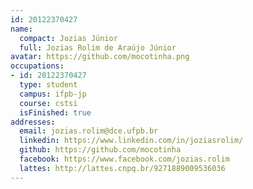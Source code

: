 ```yaml
---
id: 20122370427
name:
  compact: Jozias Júnior
  full: Jozias Rolim de Araújo Júnior
avatar: https://github.com/mocotinha.png
occupations:
- id: 20122370427
  type: student
  campus: ifpb-jp
  course: cstsi
  isFinished: true
addresses:
  email: jozias.rolim@dce.ufpb.br
  linkedin: https://www.linkedin.com/in/joziasrolim/
  github: https://github.com/mocotinha
  facebook: https://www.facebook.com/jozias.rolim
  lattes: http://lattes.cnpq.br/9271889009536036
---
```

